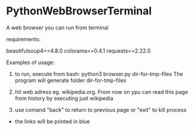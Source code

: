 # PythonWebBrowserTerminal
A web browser you can run from terminal

requirements:

beautifulsoup4==4.8.0
colorama==0.4.1
requests==2.22.0

Examples of usage:

1. to run, execute from bash:
python3 browser.py dir-for-tmp-files
The program will generate folder dir-for-tmp-files

2. hit web adress eg. wikipedia.org. From now on ypu can read this page from history by executing just wikipedia

3. use comand "back" to return to previous page or "exit" to kill process

* the links will be printed in blue
